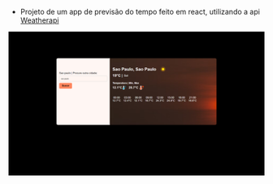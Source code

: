 - Projeto de um app de previsão do tempo feito em react, utilizando a api <a href="https://www.weatherapi.com/">Weatherapi</a>

<p align="center">
  <img src="/print.png" title="Print">
</p>

